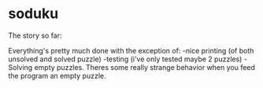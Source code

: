 # soduku

The story so far:

Everything's pretty much done with the exception of:
	-nice printing (of both unsolved and solved puzzle)
	-testing (i've only tested maybe 2 puzzles)
	-Solving empty puzzles. Theres some really strange behavior when you feed the program an empty puzzle.
